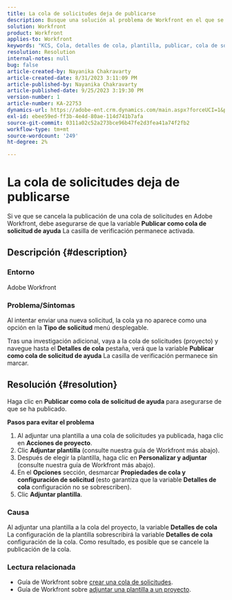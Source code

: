 ```yaml
---
title: La cola de solicitudes deja de publicarse
description: Busque una solución al problema de Workfront en el que se cancela la publicación de una cola de solicitudes después de enviar una nueva solicitud.
solution: Workfront
product: Workfront
applies-to: Workfront
keywords: "KCS, Cola, detalles de cola, plantilla, publicar, cola de solicitudes, nueva solicitud"
resolution: Resolution
internal-notes: null
bug: false
article-created-by: Nayanika Chakravarty
article-created-date: 8/31/2023 3:11:09 PM
article-published-by: Nayanika Chakravarty
article-published-date: 9/25/2023 3:19:30 PM
version-number: 1
article-number: KA-22753
dynamics-url: https://adobe-ent.crm.dynamics.com/main.aspx?forceUCI=1&pagetype=entityrecord&etn=knowledgearticle&id=2d4c8498-1048-ee11-be6d-6045bd006e5a
exl-id: ebee59ed-ff3b-4e4d-80ae-114d741b7afa
source-git-commit: 0311a02c52a273bce96b47fe2d3fea41a74f2fb2
workflow-type: tm+mt
source-wordcount: '249'
ht-degree: 2%

---
```


# La cola de solicitudes deja de publicarse


Si ve que se cancela la publicación de una cola de solicitudes en Adobe Workfront, debe asegurarse de que la variable <b>Publicar como cola de solicitud de ayuda</b> La casilla de verificación permanece activada.

## Descripción {#description}


### Entorno

Adobe Workfront

### Problema/Síntomas

Al intentar enviar una nueva solicitud, la cola ya no aparece como una opción en la <b>Tipo de solicitud</b> menú desplegable.

Tras una investigación adicional, vaya a la cola de solicitudes (proyecto) y navegue hasta el <b>Detalles de cola</b> pestaña, verá que la variable <b>Publicar como cola de solicitud de ayuda</b> La casilla de verificación permanece sin marcar.


## Resolución {#resolution}


Haga clic en <b>Publicar como cola de solicitud de ayuda</b> para asegurarse de que se ha publicado.

<b>Pasos para evitar el problema</b>

1. Al adjuntar una plantilla a una cola de solicitudes ya publicada, haga clic en <b>Acciones de proyecto</b>.
2. Clic <b>Adjuntar plantilla</b> (consulte nuestra guía de Workfront más abajo).
3. Después de elegir la plantilla, haga clic en <b>Personalizar y adjuntar</b> (consulte nuestra guía de Workfront más abajo).
4. En el <b>Opciones</b> sección, desmarcar <b>Propiedades de cola y configuración de solicitud </b>(esto garantiza que la variable <b>Detalles de cola</b> configuración no se sobrescriben).
5. Clic <b>Adjuntar plantilla</b>.


### Causa

Al adjuntar una plantilla a la cola del proyecto, la variable <b>Detalles de cola</b> La configuración de la plantilla sobrescribirá la variable <b>Detalles de cola</b> configuración de la cola. Como resultado, es posible que se cancele la publicación de la cola.

### Lectura relacionada

- Guía de Workfront sobre [crear una cola de solicitudes](https://experienceleague.adobe.com/docs/workfront/using/manage-work/requests/create-and-manage-request-queues/create-request-queue.html).
- Guía de Workfront sobre [adjuntar una plantilla a un proyecto](https://experienceleague.adobe.com/docs/workfront/using/manage-work/projects/create-and-manage-project-templates/attach-template-to-project.html).
